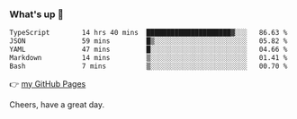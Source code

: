 ### What's up 👋

<!--START_SECTION:waka-->

```txt
TypeScript        14 hrs 40 mins  █████████████████████▓░░░   86.63 %
JSON              59 mins         █▒░░░░░░░░░░░░░░░░░░░░░░░   05.82 %
YAML              47 mins         █░░░░░░░░░░░░░░░░░░░░░░░░   04.66 %
Markdown          14 mins         ▒░░░░░░░░░░░░░░░░░░░░░░░░   01.41 %
Bash              7 mins          ▒░░░░░░░░░░░░░░░░░░░░░░░░   00.70 %
```

<!--END_SECTION:waka-->

👉 [my GitHub Pages](https://ykzhukian.github.io)

Cheers, have a great day.

